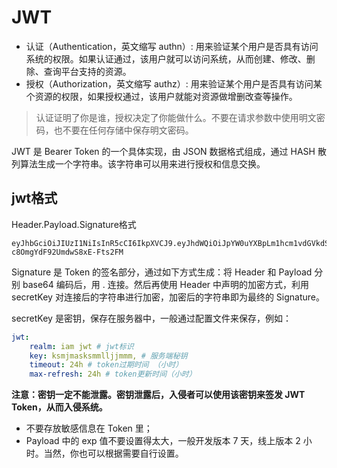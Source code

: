 # JWT

- 认证（Authentication，英文缩写 authn）: 用来验证某个用户是否具有访问系统的权限。如果认证通过，该用户就可以访问系统，从而创建、修改、删除、查询平台支持的资源。
- 授权（Authorization，英文缩写 authz）: 用来验证某个用户是否具有访问某个资源的权限，如果授权通过，该用户就能对资源做增删改查等操作。

> 认证证明了你是谁，授权决定了你能做什么。不要在请求参数中使用明文密码，也不要在任何存储中保存明文密码。

JWT 是 Bearer Token 的一个具体实现，由 JSON 数据格式组成，通过 HASH 散列算法生成一个字符串。该字符串可以用来进行授权和信息交换。

## jwt格式

Header.Payload.Signature格式

```shell
eyJhbGciOiJIUzI1NiIsInR5cCI6IkpXVCJ9.eyJhdWQiOiJpYW0uYXBpLm1hcm1vdGVkdS5jb20iLCJleHAiOjE2NDI4NTY2MzcsImlkZW50aXR5IjoiYWRtaW4iLCJpc3MiOiJpYW0tYXBpc2VydmVyIiwib3JpZ19pYXQiOjE2MzUwODA2MzcsInN1YiI6ImFkbWluIn0.Shw27RKENE_2MVBq7-c8OmgYdF92UmdwS8xE-Fts2FM
```

Signature 是 Token 的签名部分，通过如下方式生成：将 Header 和 Payload 分别 base64 编码后，用 . 连接。然后再使用 Header 中声明的加密方式，利用 secretKey 对连接后的字符串进行加密，加密后的字符串即为最终的 Signature。

secretKey 是密钥，保存在服务器中，一般通过配置文件来保存，例如：

```yaml
jwt:
    realm: iam jwt # jwt标识
    key: ksmjmasksmmlljjmmm, # 服务端秘钥
    timeout: 24h # token过期时间 （小时）
    max-refresh: 24h # token更新时间（小时）
```

**注意：密钥一定不能泄露。密钥泄露后，入侵者可以使用该密钥来签发 JWT Token，从而入侵系统。**

- 不要存放敏感信息在 Token 里；
- Payload 中的 exp 值不要设置得太大，一般开发版本 7 天，线上版本 2 小时。当然，你也可以根据需要自行设置。

